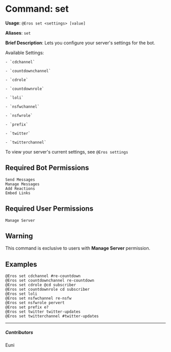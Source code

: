 # Command: set


**Usage**: `@Eros set <settings> [value]`

**Aliases**: `set`

**Brief Description**: Lets you configure your server's settings for the bot.

Available Settings:

	- `cdchannel`

	- `countdownchannel`

	- `cdrole`

	- `countdownrole`

	- `loli`

	- `nsfwchannel`

	- `nsfwrole`

	- `prefix`

	- `twitter`

	- `twitterchannel`



To view your server's current settings, see `@Eros settings`

## Required Bot Permissions

```
Send Messages
Manage Messages
Add Reactions
Embed Links
```

## Required User Permissions

```
Manage Server
```

## Warning


This command is exclusive to users with __**Manage Server**__ permission.

## Examples

```
@Eros set cdchannel #re-countdown
@Eros set countdownchannel re-countdown
@Eros set cdrole @cd subscriber
@Eros set countdownrole cd subscriber
@Eros set loli
@Eros set nsfwchannel re-nsfw
@Eros set nsfwrole pervert
@Eros set prefix e?
@Eros set twitter twitter-updates
@Eros set twitterchannel #twitter-updates
```


---

##### Contributors


Euni

